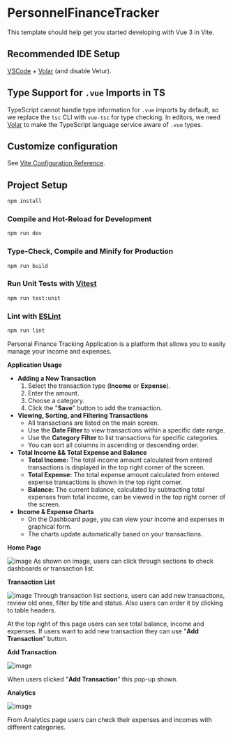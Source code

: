 # PersonnelFinanceTracker

This template should help get you started developing with Vue 3 in Vite.

## Recommended IDE Setup

[VSCode](https://code.visualstudio.com/) + [Volar](https://marketplace.visualstudio.com/items?itemName=Vue.volar) (and disable Vetur).

## Type Support for `.vue` Imports in TS

TypeScript cannot handle type information for `.vue` imports by default, so we replace the `tsc` CLI with `vue-tsc` for type checking. In editors, we need [Volar](https://marketplace.visualstudio.com/items?itemName=Vue.volar) to make the TypeScript language service aware of `.vue` types.

## Customize configuration

See [Vite Configuration Reference](https://vite.dev/config/).

## Project Setup

```sh
npm install
```

### Compile and Hot-Reload for Development

```sh
npm run dev
```

### Type-Check, Compile and Minify for Production

```sh
npm run build
```

### Run Unit Tests with [Vitest](https://vitest.dev/)

```sh
npm run test:unit
```

### Lint with [ESLint](https://eslint.org/)

```sh
npm run lint
```
Personal Finance Tracking Application is a platform that allows you to easily manage your income and expenses.

**Application Usage**

- **Adding a New Transaction**
    1. Select the transaction type (**Income** or **Expense**).
    2. Enter the amount.
    3. Choose a category.
    4. Click the "**Save**" button to add the transaction.
- **Viewing, Sorting, and Filtering Transactions**
    - All transactions are listed on the main screen.
    - Use the **Date Filter** to view transactions within a specific date range.
    - Use the **Category Filter** to list transactions for specific categories.
    - You can sort all columns in ascending or descending order.
- **Total Income && Total Expense and Balance**
    - **Total Income:** The total income amount calculated from entered transactions is displayed in the top right corner of the screen.
    - **Total Expense:** The total expense amount calculated from entered expense transactions is shown in the top right corner.
    - **Balance:** The current balance, calculated by subtracting total expenses from total income, can be viewed in the top right corner of the screen.
- **Income & Expense Charts**
    - On the Dashboard page, you can view your income and expenses in graphical form.
    - The charts update automatically based on your transactions.

**Home Page**

  ![image](https://github.com/user-attachments/assets/4f4bedda-b31b-4f5f-9e59-2e617e7d91be)
  As shown on image, users can click through sections to check dashboards or transaction list.

**Transaction List**
 
  ![image](https://github.com/user-attachments/assets/16bd3ac4-f64e-45cd-a12a-d83804440491)
  Through transaction list sections, users can add new transactions, review old ones, filter by title and status. Also users can order it by clicking to table headers.

  At the top right of this page users can see total balance, income and expenses. 
  If users want to add new transaction they can use "**Add Transaction**" button.

**Add Transaction**

  ![image](https://github.com/user-attachments/assets/66bfa40c-b247-4a06-8080-65ec7a59719d)

  When users clicked "**Add Transaction**" this pop-up shown. 

**Analytics**

![image](https://github.com/user-attachments/assets/312681e5-8bbc-4ec1-97af-eef0bfaadba2)

From Analytics page users can check their expenses and incomes with different categories.
